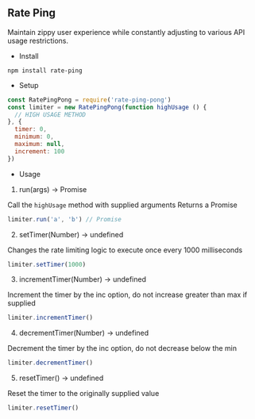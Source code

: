 Rate Ping
---------

Maintain zippy user experience while constantly adjusting to various API usage restrictions.

- Install

`npm install rate-ping`

- Setup

```js
const RatePingPong = require('rate-ping-pong')
const limiter = new RatePingPong(function highUsage () {
  // HIGH USAGE METHOD
}, {
  timer: 0,
  minimum: 0,
  maximum: null,
  increment: 100
})
```

- Usage

1. run(args) -> Promise


  Call the `highUsage` method with supplied arguments
  Returns a Promise


```js
limiter.run('a', 'b') // Promise
```

2. setTimer(Number) -> undefined


  Changes the rate limiting logic to execute once every 1000 milliseconds


```js
limiter.setTimer(1000)
```

3. incrementTimer(Number) -> undefined


  Increment the timer by the inc option, do not increase greater than max if supplied


```js
limiter.incrementTimer()
```

4. decrementTimer(Number) -> undefined


  Decrement the timer by the inc option, do not decrease below the min


```js
limiter.decrementTimer()
```

5. resetTimer() -> undefined


  Reset the timer to the originally supplied value


```js
limiter.resetTimer()
```



